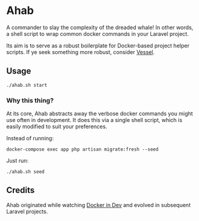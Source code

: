 # Ahab 

A commander to slay the complexity of the dreaded whale! In other words, a  shell script to wrap common docker commands in your Laravel project. 

Its aim is to serve as a robust boilerplate for Docker-based project helper scripts. If ye seek something more robust, consider [Vessel](https://github.com/shipping-docker/vessel).

## Usage

```
./ahab.sh start
```

### Why this thing?
At its core, Ahab abstracts away the verbose docker commands you might use often in development. It does this via a single shell script, which is easily modified to suit your preferences.

Instead of running:
```
docker-compose exec app php artisan migrate:fresh --seed
```

Just run:
```
./ahab.sh seed
```

## Credits

Ahab originated while watching [Docker in Dev](https://serversforhackers.com/s/docker-in-dev-v2-i) and evolved in subsequent Laravel projects.
